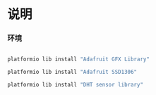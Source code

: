 # 说明

### 环境

```bash

platformio lib install "Adafruit GFX Library"

platformio lib install "Adafruit SSD1306"

platformio lib install "DHT sensor library"

```

